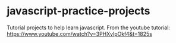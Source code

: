 # javascript-practice-projects
Tutorial projects to help learn javascript.
From the youtube tutorial: https://www.youtube.com/watch?v=3PHXvlpOkf4&t=1825s 